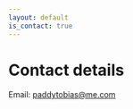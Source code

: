```yaml
---
layout: default
is_contact: true
---
```

# Contact details

Email: [paddytobias@me.com](mailto:paddytobias@me.com)



